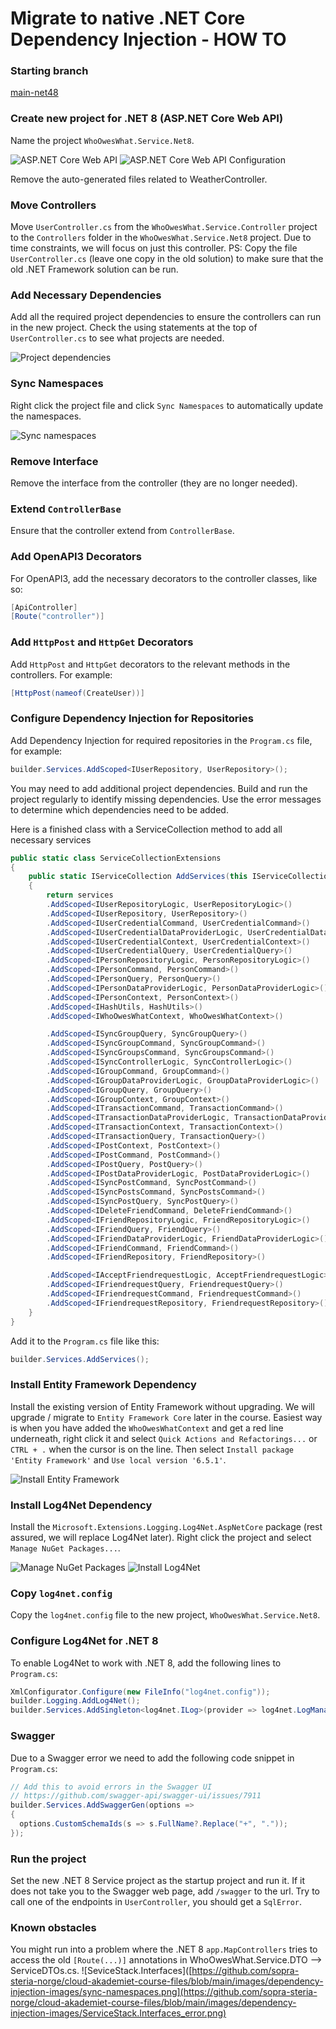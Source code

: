 # Migrate to native .NET Core Dependency Injection - HOW TO

### Starting branch
[main-net48](https://github.com/sopra-steria-norge/WhoOwesWhat-Net48/tree/main-net48)

### Create new project for .NET 8 (ASP.NET Core Web API)

Name the project `WhoOwesWhat.Service.Net8`.

![ASP.NET Core Web API](https://github.com/sopra-steria-norge/cloud-akademiet-course-files/blob/main/images/dependency-injection-images/ASP.NETCoreWebAPI.png)
![ASP.NET Core Web API Configuration](https://github.com/sopra-steria-norge/cloud-akademiet-course-files/blob/main/images/dependency-injection-images/ASP.NETCoreWebAPI_configuration.png)

Remove the auto-generated files related to WeatherController. 

### Move Controllers
Move `UserController.cs` from the `WhoOwesWhat.Service.Controller` project to the `Controllers` folder in the `WhoOwesWhat.Service.Net8` project. Due to time constraints, we will focus on just this controller. PS: Copy the file `UserController.cs` (leave one copy in the old solution) to make sure that the old .NET Framework solution can be run.

### Add Necessary Dependencies
Add all the required project dependencies to ensure the controllers can run in the new project. Check the using statements at the top of `UserController.cs` to see what projects are needed.

![Project dependencies](https://github.com/sopra-steria-norge/cloud-akademiet-course-files/blob/main/images/dependency-injection-images/project-dependencies.png)

### Sync Namespaces
Right click the project file and click `Sync Namespaces` to automatically update the namespaces.

![Sync namespaces](https://github.com/sopra-steria-norge/cloud-akademiet-course-files/blob/main/images/dependency-injection-images/sync-namespaces.png) 

### Remove Interface
Remove the interface from the controller (they are no longer needed).

### Extend `ControllerBase`
Ensure that the controller extend from `ControllerBase`.

### Add OpenAPI3 Decorators
For OpenAPI3, add the necessary decorators to the controller classes, like so:
```csharp
[ApiController]
[Route("controller")]
```

### Add `HttpPost` and `HttpGet` Decorators
Add `HttpPost` and `HttpGet` decorators to the relevant methods in the controllers. For example:
```csharp
[HttpPost(nameof(CreateUser))]
```

### Configure Dependency Injection for Repositories
Add Dependency Injection for required repositories in the `Program.cs` file, for example:
```csharp
builder.Services.AddScoped<IUserRepository, UserRepository>();
```

You may need to add additional project dependencies.
Build and run the project regularly to identify missing dependencies. 
Use the error messages to determine which dependencies need to be added.

Here is a finished class with a ServiceCollection method to add all necessary services

```csharp
public static class ServiceCollectionExtensions
{
    public static IServiceCollection AddServices(this IServiceCollection services)
    {
        return services
        .AddScoped<IUserRepositoryLogic, UserRepositoryLogic>()
        .AddScoped<IUserRepository, UserRepository>()
        .AddScoped<IUserCredentialCommand, UserCredentialCommand>()
        .AddScoped<IUserCredentialDataProviderLogic, UserCredentialDataProviderLogic>()
        .AddScoped<IUserCredentialContext, UserCredentialContext>()
        .AddScoped<IUserCredentialQuery, UserCredentialQuery>()
        .AddScoped<IPersonRepositoryLogic, PersonRepositoryLogic>()
        .AddScoped<IPersonCommand, PersonCommand>()
        .AddScoped<IPersonQuery, PersonQuery>()
        .AddScoped<IPersonDataProviderLogic, PersonDataProviderLogic>()
        .AddScoped<IPersonContext, PersonContext>()
        .AddScoped<IHashUtils, HashUtils>()
        .AddScoped<IWhoOwesWhatContext, WhoOwesWhatContext>()

        .AddScoped<ISyncGroupQuery, SyncGroupQuery>()
        .AddScoped<ISyncGroupCommand, SyncGroupCommand>()
        .AddScoped<ISyncGroupsCommand, SyncGroupsCommand>()
        .AddScoped<ISyncControllerLogic, SyncControllerLogic>()
        .AddScoped<IGroupCommand, GroupCommand>()
        .AddScoped<IGroupDataProviderLogic, GroupDataProviderLogic>()
        .AddScoped<IGroupQuery, GroupQuery>()
        .AddScoped<IGroupContext, GroupContext>()
        .AddScoped<ITransactionCommand, TransactionCommand>()
        .AddScoped<ITransactionDataProviderLogic, TransactionDataProviderLogic>()
        .AddScoped<ITransactionContext, TransactionContext>()
        .AddScoped<ITransactionQuery, TransactionQuery>()
        .AddScoped<IPostContext, PostContext>()
        .AddScoped<IPostCommand, PostCommand>()
        .AddScoped<IPostQuery, PostQuery>()
        .AddScoped<IPostDataProviderLogic, PostDataProviderLogic>()
        .AddScoped<ISyncPostCommand, SyncPostCommand>()
        .AddScoped<ISyncPostsCommand, SyncPostsCommand>()
        .AddScoped<ISyncPostQuery, SyncPostQuery>()
        .AddScoped<IDeleteFriendCommand, DeleteFriendCommand>()
        .AddScoped<IFriendRepositoryLogic, FriendRepositoryLogic>()
        .AddScoped<IFriendQuery, FriendQuery>()
        .AddScoped<IFriendDataProviderLogic, FriendDataProviderLogic>()
        .AddScoped<IFriendCommand, FriendCommand>()
        .AddScoped<IFriendRepository, FriendRepository>()

        .AddScoped<IAcceptFriendrequestLogic, AcceptFriendrequestLogic>()
        .AddScoped<IFriendrequestQuery, FriendrequestQuery>()
        .AddScoped<IFriendrequestCommand, FriendrequestCommand>()
        .AddScoped<IFriendrequestRepository, FriendrequestRepository>();
    }
}
```

Add it to the `Program.cs` file like this:
```csharp
builder.Services.AddServices();
```

### Install Entity Framework Dependency
Install the existing version of Entity Framework without upgrading. We will upgrade / migrate to `Entity Framework Core` later in the course.
Easiest way is when you have added the `WhoOwesWhatContext` and get a red line underneath, right click it and select `Quick Actions and Refactorings...` or `CTRL + .` when the cursor is on the line.
Then select `Install package 'Entity Framework'` and `Use local version '6.5.1'`.

![Install Entity Framework](https://github.com/sopra-steria-norge/cloud-akademiet-course-files/blob/main/images/dependency-injection-images/install-entity-framework.png) 

### Install Log4Net Dependency
Install the `Microsoft.Extensions.Logging.Log4Net.AspNetCore` package (rest assured, we will replace Log4Net later). Right click the project and select `Manage NuGet Packages...`.

![Manage NuGet Packages](https://github.com/sopra-steria-norge/cloud-akademiet-course-files/blob/main/images/dependency-injection-images/manage-nuget-packages.png) 
![Install Log4Net](https://github.com/sopra-steria-norge/cloud-akademiet-course-files/blob/main/images/dependency-injection-images/install-log4net.png) 


### Copy `log4net.config`
Copy the `log4net.config` file to the new project, `WhoOwesWhat.Service.Net8`.

### Configure Log4Net for .NET 8
To enable Log4Net to work with .NET 8, add the following lines to `Program.cs`:
```csharp
XmlConfigurator.Configure(new FileInfo("log4net.config"));
builder.Logging.AddLog4Net();
builder.Services.AddSingleton<log4net.ILog>(provider => log4net.LogManager.GetLogger(typeof(Program)));
```

### Swagger
Due to a Swagger error we need to add the following code snippet in `Program.cs`:
```csharp
// Add this to avoid errors in the Swagger UI
// https://github.com/swagger-api/swagger-ui/issues/7911
builder.Services.AddSwaggerGen(options =>
{
  options.CustomSchemaIds(s => s.FullName?.Replace("+", "."));
});
```

### Run the project
Set the new .NET 8 Service project as the startup project and run it. If it does not take you to the Swagger web page, add `/swagger` to the url. Try to call one of the endpoints in `UserController`, you should get a `SqlError`.


### Known obstacles

You might run into a problem where the .NET 8 `app.MapControllers` tries to access the old `[Route(...)]` annotations in WhoOwesWhat.Service.DTO --> ServiceDTOs.cs. 
![SeviceStack.Interfaces]([https://github.com/sopra-steria-norge/cloud-akademiet-course-files/blob/main/images/dependency-injection-images/sync-namespaces.png](https://github.com/sopra-steria-norge/cloud-akademiet-course-files/blob/main/images/dependency-injection-images/ServiceStack.Interfaces_error.png) 
